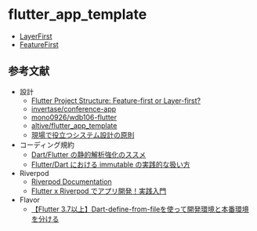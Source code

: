 # flutter_app_template

- [LayerFirst](./layer_first)
- [FeatureFirst](./feature_first)

## 参考文献

- 設計
  - [Flutter Project Structure: Feature-first or Layer-first?](https://codewithandrea.com/articles/flutter-project-structure/)
  - [invertase/conference-app](https://github.com/invertase/conference-app)
  - [mono0926/wdb106-flutter](https://github.com/mono0926/wdb106-flutter)
  - [altive/flutter_app_template](https://github.com/altive/flutter_app_template)
  - [現場で役立つシステム設計の原則](https://www.amazon.co.jp/dp/477419087X)
- コーディング規約
  - [Dart/Flutter の静的解析強化のススメ](https://medium.com/flutter-jp/analysis-b8dbb19d3978)
  - [Flutter/Dart における immutable の実践的な扱い方](https://medium.com/flutter-jp/immutable-d23bae5c29f8)
- Riverpod
  - [Riverpod Documentation](https://riverpod.dev/)
  - [Flutter x Riverpod でアプリ開発！実践入門](https://zenn.dev/riscait/books/flutter-riverpod-practical-introduction)
- Flavor
  - [【Flutter 3.7以上】Dart-define-from-fileを使って開発環境と本番環境を分ける](https://zenn.dev/altiveinc/articles/separating-environments-in-flutter)
